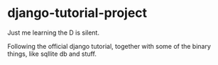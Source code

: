 django-tutorial-project
=======================

Just me learning the D is silent. 

Following the official django tutorial, together with some of the binary things, like sqllite db and stuff.

